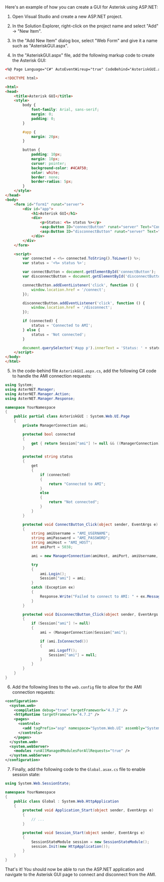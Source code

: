 Here's an example of how you can create a GUI for Asterisk using ASP.NET:

1. Open Visual Studio and create a new ASP.NET project.

2. In the Solution Explorer, right-click on the project name and select "Add" -> "New Item".

3. In the "Add New Item" dialog box, select "Web Form" and give it a name such as "AsteriskGUI.aspx".

4. In the "AsteriskGUI.aspx" file, add the following markup code to create the Asterisk GUI:
```html
<%@ Page Language="C#" AutoEventWireup="true" CodeBehind="AsteriskGUI.aspx.cs" Inherits="YourNamespace.AsteriskGUI" %>

<!DOCTYPE html>

<html>
<head>
    <title>Asterisk GUI</title>
    <style>
        body {
            font-family: Arial, sans-serif;
            margin: 0;
            padding: 0;
        }

        #app {
            margin: 20px;
        }

        button {
            padding: 10px;
            margin: 10px;
            cursor: pointer;
            background-color: #4CAF50;
            color: white;
            border: none;
            border-radius: 5px;
        }
    </style>
</head>
<body>
    <form id="form1" runat="server">
        <div id="app">
            <h1>Asterisk GUI</h1>
            <div>
                <p>Status: <%= status %></p>
                <asp:Button ID="connectButton" runat="server" Text="Connect to AMI" OnClick="ConnectButton_Click" Visible="<%# !connected %>" />
                <asp:Button ID="disconnectButton" runat="server" Text="Disconnect from AMI" OnClick="DisconnectButton_Click" Visible="<%# connected %>" />
            </div>
        </div>
    </form>

    <script>
        var connected = <%= connected.ToString().ToLower() %>;
        var status = '<%= status %>';

        var connectButton = document.getElementById('connectButton');
        var disconnectButton = document.getElementById('disconnectButton');

        connectButton.addEventListener('click', function () {
            window.location.href = '/connect';
        });

        disconnectButton.addEventListener('click', function () {
            window.location.href = '/disconnect';
        });

        if (connected) {
            status = 'Connected to AMI';
        } else {
            status = 'Not connected';
        }

        document.querySelector('#app p').innerText = 'Status: ' + status;
    </script>
</body>
</html>
```

5. In the code-behind file `AsteriskGUI.aspx.cs`, add the following C# code to handle the AMI connection requests:
```csharp
using System;
using AsterNET.Manager;
using AsterNET.Manager.Action;
using AsterNET.Manager.Response;

namespace YourNamespace
{
    public partial class AsteriskGUI : System.Web.UI.Page
    {
        private ManagerConnection ami;

        protected bool connected
        {
            get { return Session["ami"] != null && ((ManagerConnection)Session["ami"]).IsConnected(); }
        }

        protected string status
        {
            get
            {
                if (connected)
                {
                    return "Connected to AMI";
                }
                else
                {
                    return "Not connected";
                }
            }
        }

        protected void ConnectButton_Click(object sender, EventArgs e)
        {
            string amiUsername = "AMI_USERNAME";
            string amiPassword = "AMI_PASSWORD";
            string amiHost = "AMI_HOST";
            int amiPort = 5038;

            ami = new ManagerConnection(amiHost, amiPort, amiUsername, amiPassword);

            try
            {
                ami.Login();
                Session["ami"] = ami;
            }
            catch (Exception ex)
            {
                Response.Write("Failed to connect to AMI: " + ex.Message);
            }
        }

        protected void DisconnectButton_Click(object sender, EventArgs e)
        {
            if (Session["ami"] != null)
            {
                ami = (ManagerConnection)Session["ami"];

                if (ami.IsConnected())
                {
                    ami.Logoff();
                    Session["ami"] = null;
                }
            }
        }
    }
}
```

6. Add the following lines to the `web.config` file to allow for the AMI connection requests:
```xml
<configuration>
  <system.web>
    <compilation debug="true" targetFramework="4.7.2" />
    <httpRuntime targetFramework="4.7.2" />
    <pages>
      <controls>
        <add tagPrefix="asp" namespace="System.Web.UI" assembly="System.Web.Extensions" />
      </controls>
    </pages>
  </system.web>
  <system.webServer>
    <modules runAllManagedModulesForAllRequests="true" />
  </system.webServer>
</configuration>
```

7. Finally, add the following code to the `Global.asax.cs` file to enable session state:
```csharp
using System.Web.SessionState;

namespace YourNamespace
{
    public class Global : System.Web.HttpApplication
    {
        protected void Application_Start(object sender, EventArgs e)
        {
            // ...
        }

        protected void Session_Start(object sender, EventArgs e)
        {
            SessionStateModule session = new SessionStateModule();
            session.Init(new HttpApplication());
        }
    }
}
```

That's it! You should now be able to run the ASP.NET application and navigate to the Asterisk GUI page to connect and disconnect from the AMI.

